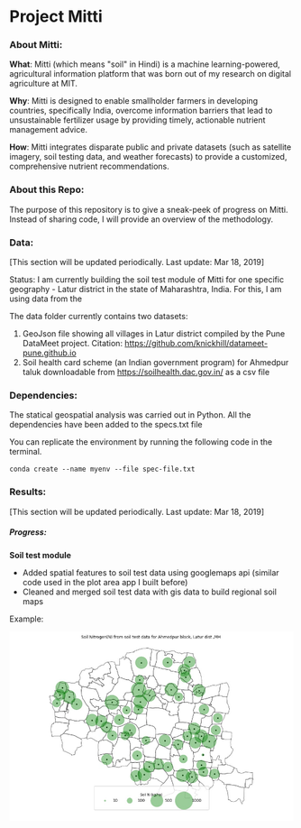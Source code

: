 # Project Mitti

### About Mitti:

**What**: Mitti (which means "soil" in Hindi) is a machine learning-powered, agricultural information platform that was born out of my research on digital agriculture at MIT.  

**Why**: Mitti is designed to enable smallholder farmers in developing countries, specifically India, overcome information barriers that lead to unsustainable fertilizer usage by providing timely, actionable nutrient management advice.

**How**: Mitti integrates disparate public and private datasets (such as satellite imagery, soil testing data, and weather forecasts) to provide a customized, comprehensive nutrient recommendations.

### About this Repo:

The purpose of this repository is to give a sneak-peek of progress on Mitti. Instead of sharing code, I will provide an overview of the methodology.

### Data:
[This section will be updated periodically. Last update: Mar 18, 2019]

Status: I am currently building the soil test module of Mitti for one specific geography - Latur district in the state of Maharashtra, India. For this, I am using data from the

The data folder currently contains two datasets:
1. GeoJson file showing all villages in Latur district compiled by the Pune DataMeet project. Citation: https://github.com/knickhill/datameet-pune.github.io
2. Soil health card scheme (an Indian government program) for Ahmedpur taluk downloadable from https://soilhealth.dac.gov.in/ as a csv file

### Dependencies:

The statical geospatial analysis was carried out in Python. All the dependencies have been added to the specs.txt file

You can replicate the environment by running the following code in the terminal.
```
conda create --name myenv --file spec-file.txt
```

### Results:
[This section will be updated periodically. Last update: Mar 18, 2019]

##### Progress:
**Soil test module**
- Added spatial features to soil test data using googlemaps api (similar code used in the plot area app I built before)
- Cleaned and merged soil test data with gis data to build regional soil maps

Example:

![ahmedpur-N](images/apur-n-map.jpg)
